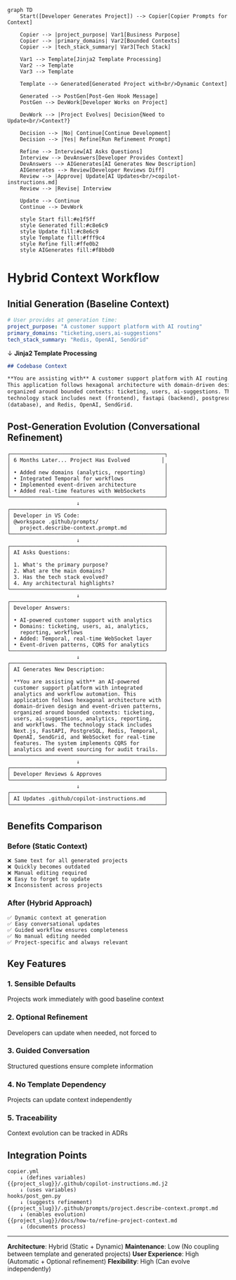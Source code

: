 ```mermaid
graph TD
    Start([Developer Generates Project]) --> Copier[Copier Prompts for Context]

    Copier --> |project_purpose| Var1[Business Purpose]
    Copier --> |primary_domains| Var2[Bounded Contexts]
    Copier --> |tech_stack_summary| Var3[Tech Stack]

    Var1 --> Template[Jinja2 Template Processing]
    Var2 --> Template
    Var3 --> Template

    Template --> Generated[Generated Project with<br/>Dynamic Context]

    Generated --> PostGen[Post-Gen Hook Message]
    PostGen --> DevWork[Developer Works on Project]

    DevWork --> |Project Evolves| Decision{Need to Update<br/>Context?}

    Decision --> |No| Continue[Continue Development]
    Decision --> |Yes| Refine[Run Refinement Prompt]

    Refine --> Interview[AI Asks Questions]
    Interview --> DevAnswers[Developer Provides Context]
    DevAnswers --> AIGenerates[AI Generates New Description]
    AIGenerates --> Review[Developer Reviews Diff]
    Review --> |Approve| Update[AI Updates<br/>copilot-instructions.md]
    Review --> |Revise| Interview

    Update --> Continue
    Continue --> DevWork

    style Start fill:#e1f5ff
    style Generated fill:#c8e6c9
    style Update fill:#c8e6c9
    style Template fill:#fff9c4
    style Refine fill:#ffe0b2
    style AIGenerates fill:#f8bbd0
```

# Hybrid Context Workflow

## Initial Generation (Baseline Context)

```yaml
# User provides at generation time:
project_purpose: "A customer support platform with AI routing"
primary_domains: "ticketing,users,ai-suggestions"
tech_stack_summary: "Redis, OpenAI, SendGrid"
```

↓ **Jinja2 Template Processing**

```markdown
## Codebase Context

**You are assisting with** A customer support platform with AI routing.
This application follows hexagonal architecture with domain-driven design,
organized around bounded contexts: ticketing, users, ai-suggestions. The
technology stack includes next (frontend), fastapi (backend), postgresql
(database), and Redis, OpenAI, SendGrid.
```

## Post-Generation Evolution (Conversational Refinement)

```
┌─────────────────────────────────────────────────┐
│ 6 Months Later... Project Has Evolved          │
│                                                 │
│ • Added new domains (analytics, reporting)      │
│ • Integrated Temporal for workflows             │
│ • Implemented event-driven architecture         │
│ • Added real-time features with WebSockets      │
└─────────────────────────────────────────────────┘
                      ↓
┌─────────────────────────────────────────────────┐
│ Developer in VS Code:                           │
│ @workspace .github/prompts/                     │
│   project.describe-context.prompt.md            │
└─────────────────────────────────────────────────┘
                      ↓
┌─────────────────────────────────────────────────┐
│ AI Asks Questions:                              │
│                                                 │
│ 1. What's the primary purpose?                  │
│ 2. What are the main domains?                   │
│ 3. Has the tech stack evolved?                  │
│ 4. Any architectural highlights?                │
└─────────────────────────────────────────────────┘
                      ↓
┌─────────────────────────────────────────────────┐
│ Developer Answers:                              │
│                                                 │
│ • AI-powered customer support with analytics    │
│ • Domains: ticketing, users, ai, analytics,     │
│   reporting, workflows                          │
│ • Added: Temporal, real-time WebSocket layer    │
│ • Event-driven patterns, CQRS for analytics     │
└─────────────────────────────────────────────────┘
                      ↓
┌─────────────────────────────────────────────────┐
│ AI Generates New Description:                   │
│                                                 │
│ **You are assisting with** an AI-powered        │
│ customer support platform with integrated       │
│ analytics and workflow automation. This         │
│ application follows hexagonal architecture with │
│ domain-driven design and event-driven patterns, │
│ organized around bounded contexts: ticketing,   │
│ users, ai-suggestions, analytics, reporting,    │
│ and workflows. The technology stack includes    │
│ Next.js, FastAPI, PostgreSQL, Redis, Temporal,  │
│ OpenAI, SendGrid, and WebSocket for real-time   │
│ features. The system implements CQRS for        │
│ analytics and event sourcing for audit trails.  │
└─────────────────────────────────────────────────┘
                      ↓
┌─────────────────────────────────────────────────┐
│ Developer Reviews & Approves                    │
└─────────────────────────────────────────────────┘
                      ↓
┌─────────────────────────────────────────────────┐
│ AI Updates .github/copilot-instructions.md      │
└─────────────────────────────────────────────────┘
```

## Benefits Comparison

### Before (Static Context)

```
❌ Same text for all generated projects
❌ Quickly becomes outdated
❌ Manual editing required
❌ Easy to forget to update
❌ Inconsistent across projects
```

### After (Hybrid Approach)

```
✅ Dynamic context at generation
✅ Easy conversational updates
✅ Guided workflow ensures completeness
✅ No manual editing needed
✅ Project-specific and always relevant
```

## Key Features

### 1. **Sensible Defaults**

Projects work immediately with good baseline context

### 2. **Optional Refinement**

Developers can update when needed, not forced to

### 3. **Guided Conversation**

Structured questions ensure complete information

### 4. **No Template Dependency**

Projects can update context independently

### 5. **Traceability**

Context evolution can be tracked in ADRs

## Integration Points

```
copier.yml
    ↓ (defines variables)
{{project_slug}}/.github/copilot-instructions.md.j2
    ↓ (uses variables)
hooks/post_gen.py
    ↓ (suggests refinement)
{{project_slug}}/.github/prompts/project.describe-context.prompt.md
    ↓ (enables evolution)
{{project_slug}}/docs/how-to/refine-project-context.md
    ↓ (documents process)
```

---

**Architecture**: Hybrid (Static + Dynamic)
**Maintenance**: Low (No coupling between template and generated projects)
**User Experience**: High (Automatic + Optional refinement)
**Flexibility**: High (Can evolve independently)
